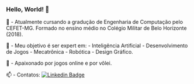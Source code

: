 ### Hello, World! 👋

🔭 - Atualmente cursando a gradução de Engenharia de Computação pelo CEFET-MG. Formado no ensino médio no Colégio Militar de Belo Horizonte (2018). 

🌱 - Meu objetivo é ser expert em: - Inteligência Artificial - Desenvolvimento de Jogos - Mecatrônica - Robótica - Design Gráfico.

💬 - Apaixonado por jogos online e por vôlei.

📫 - Contatos: [![Linkedin Badge](https://img.shields.io/badge/-alexandreroque13-blue?style=flat-square&logo=Linkedin&logoColor=white&link=https://www.linkedin.com/in/alexandreroque13/)](https://www.linkedin.com/in/alexandreroque13/) 

